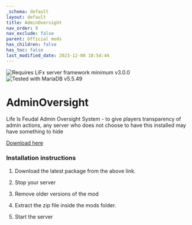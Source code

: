 ```yaml
---
_schema: default
layout: default
title: AdminOversight
nav_order: 9
nav_exclude: false
parent: Official mods
has_children: false
has_toc: false
last_modified_date: 2023-12-08 18:54:44
---
```

![](https://img.shields.io/badge/LiFx%20Server%20-%3Ev3.0.0-green "Requires LiFx server framework minimum v3.0.0")![](https://img.shields.io/badge/MariaDB%20-%3Ev5.5.49-green "Tested with MariaDB v5.5.49")

# AdminOversight

Life Is Feudal Admin Oversight System - to give players transparency of admin actions, any server who does not choose to have this installed may have something to hide

[Download here](https://github.com/LiF-x/AdminOversight/releases/latest)&nbsp;

### Installation instructions

1. Download the latest package from the above link.

2. Stop your server

3. Remove older versions of the mod

4. Extract the zip file inside the mods folder.

5. Start the server